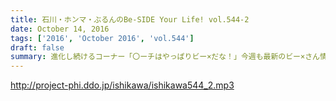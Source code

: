 ```yaml
---
title: 石川・ホンマ・ぶるんのBe-SIDE Your Life! vol.544-2
date: October 14, 2016
tags: ['2016', 'October 2016', 'vol.544']
draft: false
summary: 進化し続けるコーナー「〇ーチはやっぱりビー×だな！」今週も最新のビー×さん情報をお届け！SAITO
---
```


http://project-phi.ddo.jp/ishikawa/ishikawa544_2.mp3
